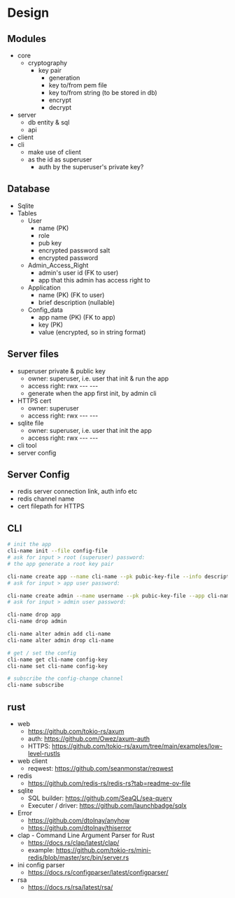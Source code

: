 # Design
## Modules
- core
  - cryptography
    - key pair
      - generation
      - key to/from pem file
      - key to/from string (to be stored in db)
      - encrypt
      - decrypt
- server 
  - db entity & sql
  - api
- client 
- cli 
  - make use of client 
  - as the id as superuser
    - auth by the superuser's private key?

## Database
- Sqlite
- Tables
  - User
    - name (PK)
    - role
    - pub key
    - encrypted password salt
    - encrypted password
  - Admin_Access_Right
    - admin's user id (FK to user)
    - app that this admin has access right to
  - Application
    - name (PK) (FK to user)
    - brief description (nullable)
  - Config_data
    - app name (PK) (FK to app)
    - key (PK)
    - value (encrypted, so in string format)

## Server files
- superuser private & public key
  - owner: superuser, i.e. user that init & run the app 
  - access right: rwx --- ---
  - generate when the app first init, by admin cli
- HTTPS cert
  - owner: superuser
  - access right: rwx --- ---
- sqlite file
  - owner: superuser, i.e. user that init the app 
  - access right: rwx --- ---
- cli tool
- server config

## Server Config
- redis server connection link, auth info etc
- redis channel name
- cert filepath for HTTPS

## CLI
```sh
# init the app
cli-name init --file config-file
# ask for input > root (superuser) password: 
# the app generate a root key pair 

cli-name create app --name cli-name --pk pubic-key-file --info description
# ask for input > app user password: 

cli-name create admin --name username --pk pubic-key-file --app cli-name1,cli-name2
# ask for input > admin user password: 

cli-name drop app
cli-name drop admin

cli-name alter admin add cli-name
cli-name alter admin drop cli-name

# get / set the config
cli-name get cli-name config-key
cli-name set cli-name config-key

# subscribe the config-change channel
cli-name subscribe
```

## rust
- web
  - https://github.com/tokio-rs/axum
  - auth: https://github.com/Owez/axum-auth
  - HTTPS: https://github.com/tokio-rs/axum/tree/main/examples/low-level-rustls
- web client
  - reqwest: https://github.com/seanmonstar/reqwest
- redis 
  - https://github.com/redis-rs/redis-rs?tab=readme-ov-file
- sqlite
  - SQL builder: https://github.com/SeaQL/sea-query
  - Executer / driver: https://github.com/launchbadge/sqlx
- Error
  - https://github.com/dtolnay/anyhow
  - https://github.com/dtolnay/thiserror
- clap - Command Line Argument Parser for Rust
  - https://docs.rs/clap/latest/clap/
  - example: https://github.com/tokio-rs/mini-redis/blob/master/src/bin/server.rs
- ini config parser
  - https://docs.rs/configparser/latest/configparser/
- rsa
  - https://docs.rs/rsa/latest/rsa/